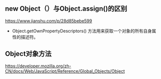 ## new Object（）与Object.assign()的区别
  https://www.jianshu.com/p/28d85bebe599


* Object.getOwnPropertyDescriptors() 方法用来获取一个对象的所有自身属性的描述符。


## Object对象方法
  https://developer.mozilla.org/zh-CN/docs/Web/JavaScript/Reference/Global_Objects/Object